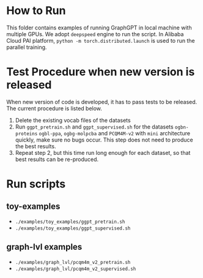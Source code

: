 # How to Run

This folder contains examples of running GraphGPT in local machine with multiple GPUs.
We adopt `deepspeed` engine to run the script. In Alibaba Cloud PAI platform,
`python -m torch.distributed.launch` is used to run the parallel training.

# Test Procedure when new version is released

When new version of code is developed, it has to pass tests to be released.
The current procedure is listed below.

1. Delete the existing vocab files of the datasets
2. Run `ggpt_pretrain.sh` and `ggpt_supervised.sh` for the datasets `ogbn-proteins`
    `ogbl-ppa`, `ogbg-molpcba` and `PCQM4M-v2` with `mini` architecture quickly, make sure no
    bugs occur. This step does not need to produce the best results.
3. Repeat step 2, but this time run long enough for each dataset, so that best results
    can be re-produced.

# Run scripts

## toy-examples

- `./examples/toy_examples/ggpt_pretrain.sh`
- `./examples/toy_examples/ggpt_supervised.sh`

## graph-lvl examples

- `./examples/graph_lvl/pcqm4m_v2_pretrain.sh`
- `./examples/graph_lvl/pcqm4m_v2_supervised.sh`